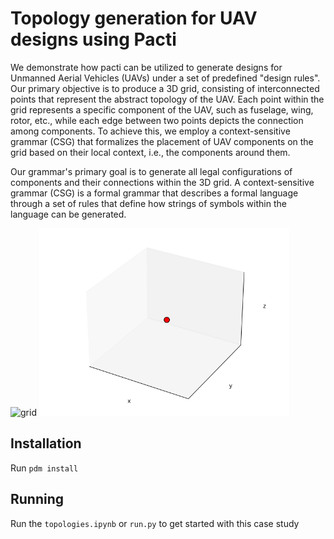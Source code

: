# Topology generation for UAV designs using Pacti

We demonstrate how pacti can be utilized to generate designs for Unmanned Aerial Vehicles (UAVs) under a set of predefined "design rules". Our primary objective is to produce a 3D grid, consisting of interconnected points that represent the abstract topology of the UAV. Each point within the grid represents a specific component of the UAV, such as fuselage, wing, rotor, etc., while each edge between two points depicts the connection among components. To achieve this, we employ a context-sensitive grammar (CSG) that formalizes the placement of UAV components on the grid based on their local context, i.e., the components around them.

Our grammar's primary goal is to generate all legal configurations of components and their connections within the 3D grid. A context-sensitive grammar (CSG) is a formal grammar that describes a formal language through a set of rules that define how strings of symbols within the language can be generated.

<img src="https://raw.githubusercontent.com/pacti-org/media/main/case_studies/uav_topologies/grammar-1.png" alt="grid" style="width: 1000px;"/>

<img src="https://raw.githubusercontent.com/pacti-org/media/main/case_studies/uav_topologies/uav_design_process_example.gif" alt="grid" style="width: 400px;"/>


## Installation

Run `pdm install`

## Running

Run the `topologies.ipynb` or `run.py` to get started with this case study
